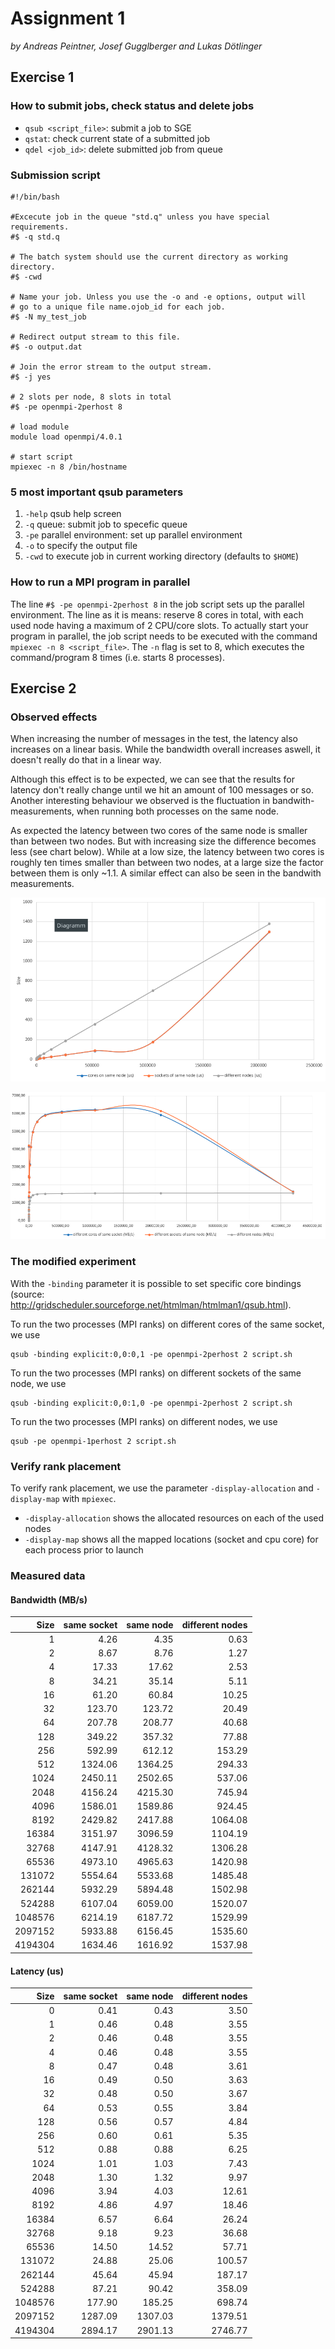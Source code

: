 # Assignment 1

*by Andreas Peintner, Josef Gugglberger and Lukas Dötlinger*

## Exercise 1

### How to submit jobs, check status and delete jobs

* `qsub <script_file>`: submit a job to SGE
* `qstat`: check current state of a submitted job
* `qdel <job_id>`: delete submitted job from queue 

### Submission script

```
#!/bin/bash

#Excecute job in the queue "std.q" unless you have special requirements.
#$ -q std.q

# The batch system should use the current directory as working directory.
#$ -cwd

# Name your job. Unless you use the -o and -e options, output will
# go to a unique file name.ojob_id for each job.
#$ -N my_test_job

# Redirect output stream to this file.
#$ -o output.dat

# Join the error stream to the output stream.
#$ -j yes

# 2 slots per node, 8 slots in total
#$ -pe openmpi-2perhost 8

# load module
module load openmpi/4.0.1

# start script
mpiexec -n 8 /bin/hostname
```

### 5 most important qsub parameters

1. `-help` qsub help screen
2. `-q` queue: submit job to specefic queue
3. `-pe` parallel environment: set up parallel environment
4. `-o` to specify the output file
5. `-cwd` to execute job in current working directory (defaults to `$HOME`)

### How to run a MPI program in parallel

The line `#$ -pe openmpi-2perhost 8` in the job script sets up the parallel environment. The line as it is means: reserve 8 cores in total, with each used node having a maximum of 2 CPU/core slots. To actually start your program in parallel, the job script needs to be executed with the command `mpiexec -n 8 <script_file>`. The `-n` flag is set to 8, which executes the command/program 8 times (i.e. starts 8 processes).

## Exercise 2

### Observed effects

When increasing the number of messages in the test, the latency also increases on a linear basis. While the bandwidth overall increases aswell, it doesn't really do that in a linear way. 

Although this effect is to be expected, we can see that the results for latency don't really change until we hit an amount of 100 messages or so. Another interesting behaviour we observed is the fluctuation in bandwith-measurements, when running both processes on the same node.

As expected the latency between two cores of the same node is smaller than between two nodes. But with increasing size the difference becomes less (see chart below). While at a low size, the latency between two cores is roughly ten times smaller than between two nodes, at a large size the factor between them is only ~1.1. A similar effect can also be seen in the bandwith measurements.

![](latency.png)

![](bandwidth.png)

### The modified experiment
With the ```-binding``` parameter it is possible to set specific core bindings (source: http://gridscheduler.sourceforge.net/htmlman/htmlman1/qsub.html).

To run the two processes (MPI ranks) on different cores of the same socket, we use
```shell
qsub -binding explicit:0,0:0,1 -pe openmpi-2perhost 2 script.sh
```

To run the two processes (MPI ranks) on different sockets of the same node, we use
```shell
qsub -binding explicit:0,0:1,0 -pe openmpi-2perhost 2 script.sh
```

To run the two processes (MPI ranks) on different nodes, we use
```shell
qsub -pe openmpi-1perhost 2 script.sh
```

### Verify rank placement

To verify rank placement, we use the parameter `-display-allocation` and `-display-map` with `mpiexec`.

* `-display-allocation` shows the allocated resources on each of the used nodes
* `-display-map` shows all the mapped locations (socket and cpu core) for each process prior to launch

### Measured data

#### Bandwidth (MB/s)

| Size      | same socket | same node | different nodes |
| --------: | -----------------: | -----------------: | -----------------: |
| 1       |    4.26 |    4.35 |    0.63 |
| 2       |    8.67 |    8.76 |    1.27 |
| 4       |   17.33 |   17.62 |    2.53 |
| 8       |   34.21 |   35.14 |    5.11 |
| 16      |   61.20 |   60.84 |   10.25 |
| 32      |  123.70 |  123.72 |   20.49 |
| 64      |  207.78 |  208.77 |   40.68 |
| 128     |  349.22 |  357.32 |   77.88 |
| 256     |  592.99 |  612.12 |  153.29 |
| 512     | 1324.06 | 1364.25 |  294.33 |
| 1024    | 2450.11 | 2502.65 |  537.06 |
| 2048    | 4156.24 | 4215.30 |  745.94 |
| 4096    | 1586.01 | 1589.86 |  924.45 |
| 8192    | 2429.82 | 2417.88 | 1064.08 |
| 16384   | 3151.97 | 3096.59 | 1104.19 |
| 32768   | 4147.91 | 4128.32 | 1306.28 |
| 65536   | 4973.10 | 4965.63 | 1420.98 |
| 131072  | 5554.64 | 5533.68 | 1485.48 |
| 262144  | 5932.29 | 5894.48 | 1502.98 |
| 524288  | 6107.04 | 6059.00 | 1520.07 |
| 1048576 | 6214.19 | 6187.72 | 1529.99 |
| 2097152 | 5933.88 | 6156.45 | 1535.60 |
| 4194304 | 1634.46 | 1616.92 | 1537.98 |

#### Latency (us)

| Size | same socket | same node | different nodes |
| --------: | -----------------: | -----------------: | -----------------: |
| 0       |    0.41 |     0.43 |    3.50 |
| 1       |    0.46 |     0.48 |    3.55 |
| 2       |    0.46 |     0.48 |    3.55 |
| 4       |    0.46 |     0.48 |    3.55 |
| 8       |    0.47 |     0.48 |    3.61 |
| 16      |    0.49 |     0.50 |    3.63 |
| 32      |    0.48 |     0.50 |    3.67 |
| 64      |    0.53 |     0.55 |    3.84 |
| 128     |    0.56 |     0.57 |    4.84 |
| 256     |    0.60 |     0.61 |    5.35 |
| 512     |    0.88 |     0.88 |    6.25 |
| 1024    |    1.01 |     1.03 |    7.43 |
| 2048    |    1.30 |     1.32 |    9.97 |
| 4096    |    3.94 |     4.03 |   12.61 |
| 8192    |    4.86 |     4.97 |   18.46 |
| 16384   |    6.57 |     6.64 |   26.24 |
| 32768   |    9.18 |     9.23 |   36.68 |
| 65536   |   14.50 |    14.52 |   57.71 |
| 131072  |   24.88 |    25.06 |  100.57 |
| 262144  |   45.64 |    45.94 |  187.17 |
| 524288  |   87.21 |    90.42 |  358.09 |
| 1048576 |  177.90 |   185.25 |  698.74 |
| 2097152 | 1287.09 |  1307.03 | 1379.51 |
| 4194304 | 2894.17 |  2901.13 | 2746.77 |

